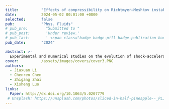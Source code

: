 ```yaml
---
title:          "Effects of compressibility on Richtmyer–Meshkov instability of heavy/light interface"
date:           2024-05-02 00:01:00 +0800
selected:       false
pub:            "Phys. Fluids"
# pub_pre:        "Submitted to "
# pub_post:       'Under review.'
# pub_last:       ' <span class="badge badge-pill badge-publication badge-success">Spotlight</span>'
pub_date:       "2024"

abstract: >-
  Experimental and numerical studies on the evolution of shock-accelerated SF$_6$/air interface with small initial amplitude are conducted. The effect of compressibility on the early development of perturbation is highlighted by varying shock intensity and fluid properties. The startup process is analyzed when rarefaction waves are reflected and the characteristic time of the startup process is provided. The relationship between the phase inversion process and the startup process under different incident shock strengths is clarified. According to the startup time, a new start point for normalization is given, which can better normalize the amplitude growth at the early stage. In addition, the effects of incident shock strength and physical properties of fluids on the linear growth rate are highlighted through numerical simulations. The incompressible linear model loses validity when the incident shock is strong, and the existing rotational model is verified to provide excellent predictions under any shock strengths. The decrease in adiabatic exponent of the heavy fluid or the increase in adiabatic exponent of the light fluid can reduce the linear growth rate. As the absolute value of Atwood number increases, the adiabatic exponent of the heavy fluid has a more significant effect on the linear growth than that of the light fluid..
cover:          /assets/images/covers/cover3.PNG
authors:
  - Jiaxuan Li
  - Chenren Chen
  - Zhigang Zhai
  - Xisheng Luo
links:
  Paper: http://dx.doi.org/10.1063/5.0207779
 # Unsplash: https://unsplash.com/photos/sliced-in-half-pineapple--_PLJZmHZzk
---
```

